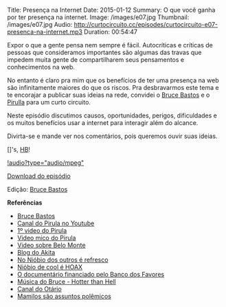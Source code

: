 Title: Presença na Internet
Date: 2015-01-12
Summary: O que você ganha por ter presença na internet.
Image: /images/e07.jpg
Thumbnail: /images/e07.jpg
Audio: http://curtocircuito.cc/episodes/curtocircuito-e07-presenca-na-internet.mp3
Duration: 00:54:47

Expor o que a gente pensa nem sempre é fácil. Autocríticas e críticas de pessoas que consideramos importantes são algumas das travas que impedem muita gente de compartilharem seus pensamentos e conhecimentos na web.

No entanto é claro pra mim que os benefícios de ter uma presença na web são infinitamente maiores do que os riscos. Pra desbravarmos este tema e te encorajar a publicar suas ideias na rede, convidei o [Bruce Bastos](http://brucebastos.com/) e o [Pirulla](https://twitter.com/pirulla25) para um curto circuito.

Neste episódio discutimos causos, oportunidades, perigos, dificuldades e os muitos benefícios usar a internet para interagir além do alcance.

Divirta-se e mande ver nos comentários, pois queremos ouvir suas ideias.

[]'s, [HB](http://fb.com/henriquebastos)!

[!audio?type="audio/mpeg"](http://curtocircuito.cc/episodes/curtocircuito-e07-presenca-na-internet.mp3)

[Download do episódio](http://curtocircuito.cc/episodes/curtocircuito-e07-presenca-na-internet.mp3)

Edição: [Bruce Bastos](http://brucebastos.com)

**Referências**
- [Bruce Bastos](http://brucebastos.com/)
- [Canal do Pirula no Youtube](https://www.youtube.com/user/Pirulla25)
- [1º video do Pirula](https://www.youtube.com/watch?v=y4-yCfMuZx0)
- [Video mico do Pirula](https://www.youtube.com/watch?v=_FKhQkkPsIw)
- [Video sobre Belo Monte](https://www.youtube.com/watch?v=xnitmB22JtQ)
- [Blog do Akita](http://www.akitaonrails.com/)
- [No Nióbio dos outros é refresco](https://www.youtube.com/watch?v=eN4uNTLcIeE)
- [Nióbio de cool é HOAX](https://www.youtube.com/watch?v=RqohMBQfWvk)
- [O documentário financiado pelo Banco dos Favores](https://www.youtube.com/watch?v=qAc5d_8MpTc)
- [Música do Bruce - Hotter than Hell](https://itunes.apple.com/br/album/hotter-than-hell-single/id728689538?l=br)
- [Canal do Otário](https://www.youtube.com/user/OtarioAnonymous)
- [Mamilos são assuntos polêmicos](https://www.youtube.com/watch?v=vtJFJbtqUd8)

